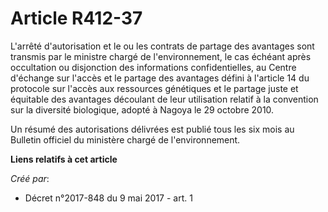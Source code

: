 # Article R412-37

L'arrêté d'autorisation et le ou les contrats de partage des avantages sont transmis par le ministre chargé de
l'environnement, le cas échéant après occultation ou disjonction des informations confidentielles, au Centre d'échange sur
l'accès et le partage des avantages défini à l'article 14 du protocole sur l'accès aux ressources génétiques et le partage
juste et équitable des avantages découlant de leur utilisation relatif à la convention sur la diversité biologique, adopté à
Nagoya le 29 octobre 2010.

Un résumé des autorisations délivrées est publié tous les six mois au Bulletin officiel du ministère chargé de
l'environnement.

**Liens relatifs à cet article**

_Créé par_:

  - Décret n°2017-848 du 9 mai 2017 - art. 1
